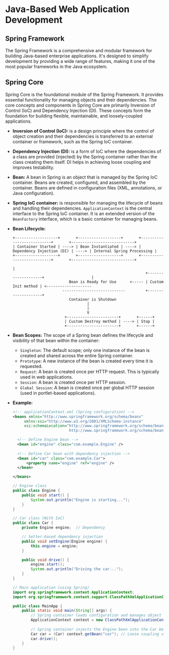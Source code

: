 # Java-Based Web Application Development

## Spring Framework
The Spring Framework is a comprehensive and modular framework for building Java-based enterprise applications. It's designed to simplify development by providing a wide range of features, making it one of the most popular frameworks in the Java ecosystem.

## Spring Core
Spring Core is the foundational module of the Spring Framework. It provides essential functionality for managing objects and their dependencies. The core concepts and components in Spring Core are primarily Inversion of Control (IoC) and Dependency Injection (DI). These concepts form the foundation for building flexible, maintainable, and loosely-coupled applications.

- **Inversion of Control (IoC):** is a design principle where the control of object creation and their dependencies is transferred to an external container or framework, such as the Spring IoC container.
  
- **Dependency Injection (DI):** is a form of IoC where the dependencies of a class are provided (injected) by the Spring container rather than the class creating them itself. DI helps in achieving loose coupling and improves testability.
  
- **Bean:** A bean in Spring is an object that is managed by the Spring IoC container. Beans are created, configured, and assembled by the container. Beans are defined in configuration files (XML, annotations, or Java configuration).
  
- **Spring IoC container:** is responsible for managing the lifecycle of beans and handling their dependencies. `ApplicationContext` is the central interface to the Spring IoC container. It is an extended version of the `BeanFactory` interface, which is a basic container for managing beans.

- **Bean Lifecycle:**

      +-------------------+       +-------------------+       +---------------------------+       +----------------------------+
      | Container Started | ----> | Bean Instantiated | ----> | Dependency Injection (DI) | ----> | Internal Spring Processing |
      +-------------------+       +-------------------+       +---------------------------+       +----------------------------+
                                                                                                            |
                                                                 +--------------------+                     |
                               Bean is Ready for Use      <----- | Custom Init method | <-------------------- 
                            ----------------------------         +--------------------+  
                               Container is Shutdown
                                       |
                                       |
                                       V
                             +-----------------------+       +------+
                             | Custom Destroy method | ----> | Stop |
                             +-----------------------+       +------+
                                                        
- **Bean Scopes:** The scope of a Spring bean defines the lifecycle and visibility of that bean within the container:
  - `Singleton`: The default scope; only one instance of the bean is created and shared across the entire Spring container.
  - `Prototype`: A new instance of the bean is created every time it is requested.
  - `Request`: A bean is created once per HTTP request. This is typically used in web applications.
  - `Session`: A bean is created once per HTTP session.
  - `Global Session`: A bean is created once per global HTTP session (used in portlet-based applications).

- **Example:**
  ```xml
  <!-- applicationContext.xml (Spring configuration) -->
  <beans xmlns="http://www.springframework.org/schema/beans"
       xmlns:xsi="http://www.w3.org/2001/XMLSchema-instance"
       xsi:schemaLocation="http://www.springframework.org/schema/beans 
                           http://www.springframework.org/schema/beans/spring-beans.xsd">

    <!-- Define Engine bean -->
    <bean id="engine" class="com.example.Engine" />
    
    <!-- Define Car bean with dependency injection -->
    <bean id="car" class="com.example.Car">
        <property name="engine" ref="engine" />
    </bean>

  </beans>
  ```
  
  ```java
  // Engine class
  public class Engine {
      public void start() {
          System.out.println("Engine is starting...");
      }
  }

  // Car class (With IoC)
  public class Car {
      private Engine engine;  // Dependency

      // Setter-based dependency injection
      public void setEngine(Engine engine) {
          this.engine = engine;
      }

      public void drive() {
          engine.start();
          System.out.println("Driving the car...");
      }
  }
  ```
  ```java
  // Main application (using Spring)
  import org.springframework.context.ApplicationContext;
  import org.springframework.context.support.ClassPathXmlApplicationContext;

  public class MainApp {
      public static void main(String[] args) {
          // Spring container loads configuration and manages object creation
          ApplicationContext context = new ClassPathXmlApplicationContext("applicationContext.xml");
        
          // Spring container injects the Engine bean into the Car bean
          Car car = (Car) context.getBean("car"); // Loose coupling via IoC
          car.drive();
      }
  }
  ```

